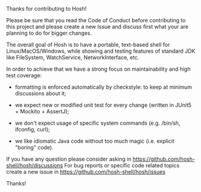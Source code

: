 Thanks for contributing to Hosh!

Please be sure that you read the Code of Conduct before contributing to this project and please create a new Issue and discuss first what your are planning to do for bigger changes.

The overall goal of Hosh is to have a portable, text-based shell for Linux/MacOS/Windows, while showing and testing 
features of standard JDK like FileSystem, WatchService, NetworkInterface, etc.

In order to achieve that we have a strong focus on maintainability and high test coverage:

- formatting is enforced automatically by checkstyle: to keep at minimum discussions about it; 

- we expect new or modified unit test for every change (written in JUnit5 + Mockito + AssertJ);

- we don't expect usage of specific system commands (e.g. /bin/sh, ifconfig, curl);

- we like idiomatic Java code without too much magic (i.e. explicit "boring" code).

If you have any question please consider asking in https://github.com/hosh-shell/hosh/discussions
For bug reports or specific code related topics create a new issue in https://github.com/hosh-shell/hosh/issues

Thanks!

